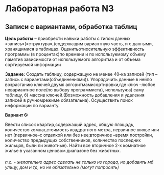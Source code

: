 # Лабораторная работа N3
## Записи с вариантами, обработка таблиц

__Цель работы__ – приобрести  навыки  работы с  типом  данных  «запись»(«структура»,)содержащим вариантную часть, и с данными, хранящимися в таблицах. Оценитьотносительную эффективность программы (в процентах)по  времени  и  по  используемому  объему  памятив  зависимости  от используемого алгоритма и от объема сортируемой информации


__Задание:__ Создать таблицу, содержащую не менее 40-ка записей (тип –запись с вариантами(объединениями)). Упорядочить данные в  нейпо  возрастанию  ключей,двумя  алгоритмамисортировки,где ключ –любое невариантное поле(по выбору программиста), используя:а) саму таблицу, б) массив ключей.(Возможность  добавления  и  удаления  записей  в  ручномрежиме  обязательна).  Осуществить  поиск  информации  по варианту.


__Вариант 6:__

Ввести  список  квартир,содержащий  адрес,  общую  площадь, количество  комнат,стоимость  квадратного  метра, первичное жилье или нет (первичное–с отделкой или без нее;вторичное –время   постройки,   количество   предыдущих   собственников, количество  последних  жильцов,  были  ли  животные).  Найти  все вторичное  2-х  комнатное  жилье  в  указанном  ценовом  диапазоне без животных.

###### п.с. - желательно адрес сделать не только из города, но добавить мб улицу, дом и тд, но не обязательно (могут попросить)